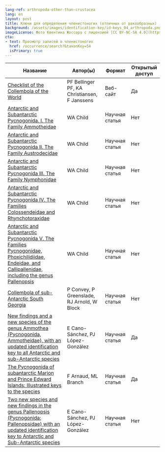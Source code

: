 ```yaml
---
lang-ref: arthropoda-other-than-crustacea
lang: en
layout: post
title: Ключи для определения членистоногих (отличных от ракообразных)
background: /assets/images/identification-key/id-keys_04_arthropoda.png
imageLicense: Фото Квентина Жоссара с лицензией [CC BY-NC-SA 4.0](https://creativecommons.org/licenses/by-nc-sa/4.0/).
cta:
- text: Просмотр записей о членистоногих
  href: /occurrence/search?&taxonKey=54
  isPrimary: true
---
```


Название | Автор(ы) | Формат | Открытый доступ 
-- | -- | -- | -- |
[Checklist of the Collembola of the World](https://www.collembola.org/index.html) | PF Bellinger PF, KA Christiansen, F Janssens | Веб-сайт | Да  
[Antarctic and Subantarctic Pycnogonida. I. The Family Ammotheidae](https://agupubs.onlinelibrary.wiley.com/doi/abs/10.1029/AR063p0001) | WA Child | Научная статья | Нет 
[Antarctic and Subantarctic Pycnogonida II. The Family Austrodecidae](https://agupubs.onlinelibrary.wiley.com/doi/book/10.1029/AR063) | WA Child | Научная статья | Нет 
[Antarctic and Subantarctic Pycnogonida III. The Family Nymphonidae](https://agupubs.onlinelibrary.wiley.com/doi/10.1002/9781118668252.ch1) | WA Child | Научная статья | Нет 
[Antarctic and Subantarctic Pycnogonida IV. The Families Colossendeidae and Rhynchotoraxidae](https://agupubs.onlinelibrary.wiley.com/doi/10.1002/9781118668252.ch2) | WA Child | Научная статья | Нет 
[Antarctic  and Subantarctic Pycnogonida V. The Families Pycnogonidae,  Phoxichilidiidae, Endeidae, and Callipallenidae, including the genus  Pallenopsis](https://agupubs.onlinelibrary.wiley.com/doi/10.1002/9781118668252.ch3) | WA Child | Научная статья | Нет 
[Collembola of sub-Antarctic South Georgia](https://link.springer.com/article/10.1007/s003000050383) | P Convey, P Greenslade, RJ Arnold, W Block | Научная статья | Нет 
[New  findings and a new species of the genus Ammothea (Pycnogonida,  Ammotheidae), with an updated identification key to all Antarctic and  sub-Antarctic species](https://link.springer.com/article/10.1007%2Fs10152-013-0376-x) | E Cano-Sánchez, PJ López-González | Научная статья | Да  
[The Pycnogonida of subantarctic Marion and Prince Edward Islands: Illustrated keys to the species](https://nextcloud.bebif.be/s/eKddraY3L8LkoqK) | F Arnaud, ML Branch | Научная статья | Да 
[Two  new species and new findings in the genus Pallenopsis (Pycnogonida:  Pallenopsidae) with an updated identification key to Antarctic and  Sub-Antarctic species](https://www.biotaxa.org/Zootaxa/article/view/zootaxa.4585.3.7) | E Cano-Sánchez, PJ López-González | Научная статья | Нет 
